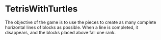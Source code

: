 # TetrisWithTurtles
The objective of the game is to use the pieces to create as many complete horizontal lines of blocks as possible. When a line is completed, it disappears, and the blocks placed above fall one rank.
